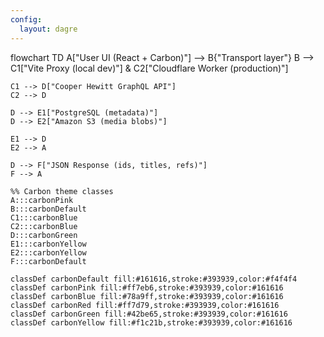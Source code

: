 ```yaml
---
config:
  layout: dagre
---
```

flowchart TD
    A["User UI (React + Carbon)"] --> B{"Transport layer"}
    B --> C1["Vite Proxy (local dev)"] & C2["Cloudflare Worker (production)"]

    C1 --> D["Cooper Hewitt GraphQL API"]
    C2 --> D

    D --> E1["PostgreSQL (metadata)"]
    D --> E2["Amazon S3 (media blobs)"]

    E1 --> D
    E2 --> A

    D --> F["JSON Response (ids, titles, refs)"]
    F --> A

    %% Carbon theme classes
    A:::carbonPink
    B:::carbonDefault
    C1:::carbonBlue
    C2:::carbonBlue
    D:::carbonGreen
    E1:::carbonYellow
    E2:::carbonYellow
    F:::carbonDefault

    classDef carbonDefault fill:#161616,stroke:#393939,color:#f4f4f4
    classDef carbonPink fill:#ff7eb6,stroke:#393939,color:#161616
    classDef carbonBlue fill:#78a9ff,stroke:#393939,color:#161616
    classDef carbonRed fill:#ff7d79,stroke:#393939,color:#161616
    classDef carbonGreen fill:#42be65,stroke:#393939,color:#161616
    classDef carbonYellow fill:#f1c21b,stroke:#393939,color:#161616